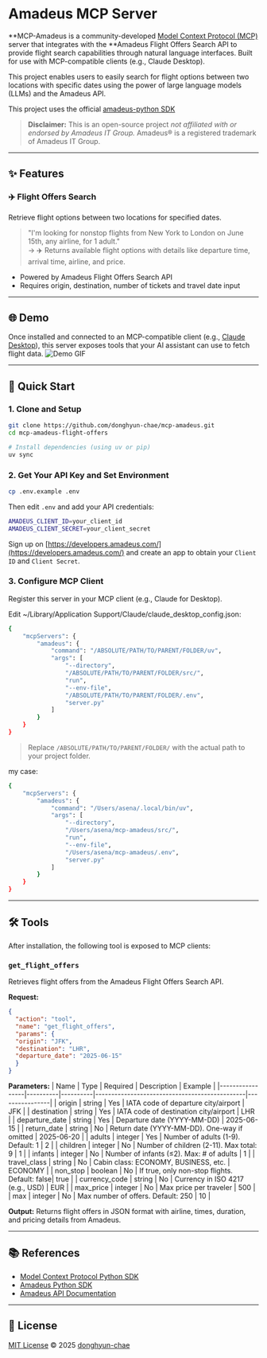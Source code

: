 # Amadeus MCP Server

**MCP-Amadeus is a community-developed [Model Context Protocol (MCP)](https://github.com/modelcontextprotocol) server that integrates with the **Amadeus Flight Offers Search API to provide flight search capabilities through natural language interfaces. Built for use with MCP-compatible clients (e.g., Claude Desktop).

This project enables users to easily search for flight options between two locations with specific dates using the power of large language models (LLMs) and the Amadeus API.

This project uses the official [amadeus-python SDK](https://github.com/amadeus4dev/amadeus-python)

> **Disclaimer:** This is an open-source project *not affiliated with or endorsed by Amadeus IT Group.* Amadeus® is a registered trademark of Amadeus IT Group.

---

## ✨ Features

### ✈️ Flight Offers Search
Retrieve flight options between two locations for specified dates.

> "I'm looking for nonstop flights from New York to London on June 15th, any airline, for 1 adult."  
> → ✈️ Returns available flight options with details like departure time, arrival time, airline, and price.

- Powered by Amadeus Flight Offers Search API
- Requires origin, destination, number of tickets and travel date input

---

## 🌐 Demo

Once installed and connected to an MCP-compatible client (e.g., [Claude Desktop](https://claude.ai/download)), this server exposes tools that your AI assistant can use to fetch flight data.
![Demo GIF](https://imgur.com/a/VfBi0Mo)

---

## 🚀 Quick Start

### 1. Clone and Setup

``` bash
git clone https://github.com/donghyun-chae/mcp-amadeus.git
cd mcp-amadeus-flight-offers

# Install dependencies (using uv or pip)
uv sync
```

### 2. Get Your API Key and Set Environment

``` bash
cp .env.example .env
```
Then edit `.env` and add your API credentials:

``` bash
AMADEUS_CLIENT_ID=your_client_id
AMADEUS_CLIENT_SECRET=your_client_secret
```

Sign up on [https://developers.amadeus.com/](https://developers.amadeus.com/) and create an app to obtain your `Client ID` and `Client Secret`.


### 3. Configure MCP Client

Register this server in your MCP client (e.g., Claude for Desktop).

Edit ~/Library/Application Support/Claude/claude_desktop_config.json:

``` bash
{
    "mcpServers": {
        "amadeus": {
            "command": "/ABSOLUTE/PATH/TO/PARENT/FOLDER/uv",
            "args": [
                "--directory",
                "/ABSOLUTE/PATH/TO/PARENT/FOLDER/src/",
                "run",
                "--env-file",
                "/ABSOLUTE/PATH/TO/PARENT/FOLDER/.env",
                "server.py"
            ]
        }
    }
}
```

> Replace `/ABSOLUTE/PATH/TO/PARENT/FOLDER/` with the actual path to your project folder.

my case:

``` bash
{
    "mcpServers": {
        "amadeus": {
            "command": "/Users/asena/.local/bin/uv",
            "args": [
                "--directory",
                "/Users/asena/mcp-amadeus/src/",
                "run",
                "--env-file",
                "/Users/asena/mcp-amadeus/.env",
                "server.py"
            ]
        }
    }
}

```

---

## 🛠️ Tools

After installation, the following tool is exposed to MCP clients:

### `get_flight_offers`

Retrieves flight offers from the Amadeus Flight Offers Search API.

**Request:**

``` json
{
  "action": "tool",
  "name": "get_flight_offers",
  "params": {
  "origin": "JFK",
  "destination": "LHR",
  "departure_date": "2025-06-15"
  }
}
```


**Parameters:**
| Name            | Type     | Required | Description                                   | Example        |
|-----------------|----------|----------|-----------------------------------------------|----------------|
| origin          | string   | Yes      | IATA code of departure city/airport           | JFK            |
| destination     | string   | Yes      | IATA code of destination city/airport         | LHR            |
| departure_date  | string   | Yes      | Departure date (YYYY-MM-DD)                   | 2025-06-15     |
| return_date     | string   | No       | Return date (YYYY-MM-DD). One-way if omitted  | 2025-06-20     |
| adults          | integer  | Yes      | Number of adults (1-9). Default: 1            | 2              |
| children        | integer  | No       | Number of children (2-11). Max total: 9       | 1              |
| infants         | integer  | No       | Number of infants (≤2). Max: # of adults      | 1              |
| travel_class    | string   | No       | Cabin class: ECONOMY, BUSINESS, etc.          | ECONOMY        |
| non_stop        | boolean  | No       | If true, only non-stop flights. Default: false| true           |
| currency_code   | string   | No       | Currency in ISO 4217 (e.g., USD)              | EUR            |
| max_price       | integer  | No       | Max price per traveler                        | 500            |
| max             | integer  | No       | Max number of offers. Default: 250            | 10             |

**Output:**
Returns flight offers in JSON format with airline, times, duration, and pricing details from Amadeus.


---

## 📚 References

- [Model Context Protocol Python SDK](https://github.com/modelcontextprotocol/python-sdk)
- [Amadeus Python SDK](https://github.com/amadeus4dev/amadeus-python)
- [Amadeus API Documentation](https://developers.amadeus.com/)

---

## 📝 License

[MIT License](LICENSE) © 2025 [donghyun-chae](https://github.com/donghyun-chae)

